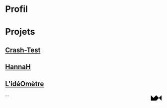 # Profil
# Projets
## [Crash-Test](https://maxime.hanicotte.net/Crash-Test)
## [HannaH](https://maxime.hanicotte.net/HannaH)
## [L'idéOmètre](https://ideometre.fr)

<a href="https://maxime.hanicotte.net"><img src="mx-logo.png" width="36" alt="MX" align="right"></a>

--
